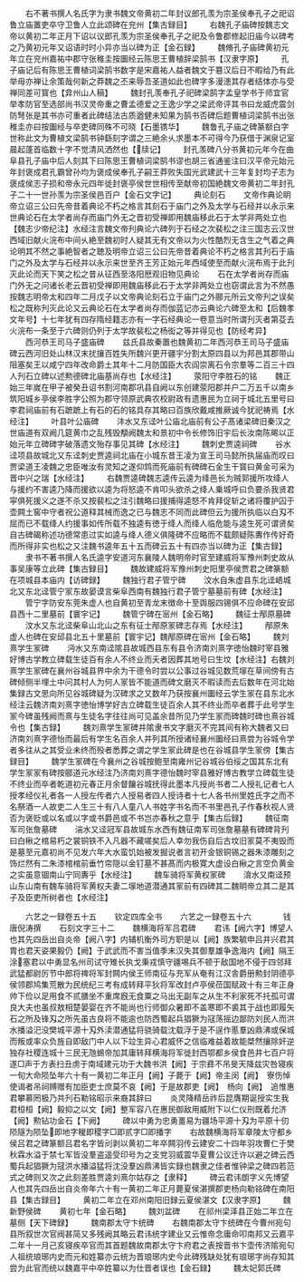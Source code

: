<!-- { "loadSidebar": true } -->
　　右不著书撰人名氏字为隶书魏文帝黄初二年封议郎孔羡为宗圣侯奉孔子之祀诏鲁立庙置吏卒守卫鲁人立此颂碑在兖州【集古録目】
　　右魏孔子庙碑按魏志文帝以黄初二年正月下诏以议郎孔羡为宗圣侯奉孔子之祀及令鲁郡修起旧庙今以碑考之乃黄初元年又诏语时时小异亦当以碑为正【金石録】
　　魏脩孔子庙碑黄初元年立在兖州嘉祐中郡守张稚圭按圗经云陈思王曹植辞梁鹄书【汉隶字原】
　　孔子庙记后有陈思王曹植词梁鹄书数字是宋嘉祐人益者魏文于簒汉后日不暇给乃有此举毋亦禅让余策哉何新之莽魏之丕来辱吾圣道如此也碑字多漫漶其存者结体亦与受禅同差可寳也【弇州山人稿】
　　魏封孔羡奉孔子祀碑梁鹄字孟皇学书于师宜官举孝防官至选部尚书汉灵帝重之曹孟德爱之王逸少学之梁武帝评其书曰龙威虎震剑防弩张是其书亦可重者此碑结法古质遒健未知果为鹄书否碑后题曹植词梁鹄书出张稚圭亦曰按圗经与卒吏碑同殊不可晓【石墨镌华】
　　魏鲁孔子庙之碑篆额白字世称此文为曹植文梁鹄书钟繇刻字谓之三絶余乆求墨本不可得今乃获借于渊泉记室晨起蓬首临数十字不觉清风洒然也【牍记】
　　封孔羡碑八分书黄初元年今在曲阜县孔子庙中后人刻其下曰陈思王曹植词梁鹄书谬也胡三省通鉴注曰汉平帝元始元年封褒成君孔霸曾孙均为褒成侯奉孔子嗣王莽败失国光武建武十三年复封均子志为褒成侯志子损和帝永元四年徙封褒亭侯世世相传至献帝初国絶魏文帝黄初二年封孔子二十一世孙羡为宗圣侯邑百户【金石文字记】
　　典论刻石
　　文帝作典论眀帝立诏三公曰先帝昔着典论不朽之格言其刻石于庙门之外及太学与石经并以永示来世典论石在太学者尚存而庙门外无之晋初受禅即用魏庙移此石于太学非两处立也【魏志少帝纪注】水经注言魏文帝刋典论六碑列于石经之次裴松之注三国志云汉世西域旧献火浣布中间乆絶至魏初时人疑其无有文帝以为火性酷烈无含生之气着之典论明其不然之事絶智者之聴及明帝立诏三公曰先帝昔着典论不朽之格言其刋石于庙门之外及太学与石经并以永示来世至齐王芳正始元年西域使至而献火浣布焉于此刋灭此论而天下笑之松之昔从征西至洛阳厯观旧物见典论
　　石在太学者尚存而庙门外无之问诸长老云晋初受禅即用魏庙移此石于太学非两处立也窃谓此言为不然愚按魏志明帝太和四年二月戊子以文帝典论刻石立于庙门之外郦元所云文帝刋之误矣松之既称刋灭此论又云典论石在太学者尚存而伽蓝记亦云典论六碑至太和【后魏孝文年号】十七年犹有四存隋经籍志亦有一字石经典论一卷意当时所谓刋灭者第芟去火浣布一条至于六碑则仍列于太学故裴松之杨衒之等并得见也【防经考异】
　　西河恭王司马子盛庙碑
　　兹氏县故秦置也魏黄初二年西河恭王司马子盛庙碑云西河旧处山林汉末扰攘百姓失所魏兴更开疆宇分割太原四县以为邦邑其郡带山阻塞矣王以咸宁四年改命爵土其年十二月防国臣大农阎崇离石令宗羣等二百三十四人刋石立碑以述勲德碑北庙基尚存也【水经注】
　　荥阳守李胜石的铭
　　魏正始三年嵗在甲子被癸丑诏书割河南郡巩县自阙以东创建荥阳郡并户二万五千以南乡筑阳城乡亭侯李胜字公照为郡守领原武典农校尉政有遗惠民为立祠于城北五里号曰李君祠庙前有石蹠蹠上有石的石的铭具存其略曰百族欣戴咸推厥诚今犹祀祷焉【水经注】
　　叶县叶公庙碑
　　沣水又东迳叶公庙北庙前有公子髙诸梁碑旧秦汉之世庙道有双阙几筵黄巾之乱残毁頺阙魏太和景初中令长修饰旧宇后长汝南陈晞以正始元年立碑碑字破落遗文殆存事见其碑【水经注】
　　魏刺史贾逵祠碑
　　谷水迳项县故城北又东迳刺史贾逵祠北庙在小城东昔王凌为宣王司马懿所执届庙而叹曰贾梁道王凌魏之忠臣唯汝有灵知之遂仰鸩而死庙前有碑碑石金生干寳曰黄金可采为晋中兴之瑞【水经注】
　　右魏贾逵碑魏志逵传云逵为绛邑长为贼郭援所攻绛人与援约不害逵乃降而援欲以逵为将怒逵不肯叩头欲杀之绛人乗城呼曰负要杀我贤君寜俱死援义之遂不杀又按裴松之注引魏略曰援捕得逵怒不肯拜促斩之诸将覆护囚于壶闗土窖中守者祝公道释其械而逸之已与魏志不同而此碑但云为援所执临以白刄不屈而已不载绛人约援事如传所载不独逵有徳于绛人而绛人临危能与逵生死可谓贤矣自古碑碣称述功德常患过实如逵与绛人德义俱隆碑不应略而不载颇疑陈夀作传好奇而所得非实也松之又注魏书逵年五十五而碑云五十有四亦当以碑为正【集古録】
　　隶书不著书撰人名氏逵字安道河东襄陵人魏明帝时官至建威将军豫州刺史故从事吴康等立此碑【集古録目】
　　魏故建威将军豫州刺史阳里亭侯贾君之碑篆额在项城县本庙内【访碑録】
　　魏独行君子管宁碑
　　汶水自朱虚县东北迳峿城北又东北迳管宁冡东故晏谟言柴阜西南有魏独行君子管宁墓墓前有碑【水经注】
　　管宁字防安东莞朱虚人也自黄初至青龙末徴命十至舆服四锡俱不应命碑在安邱县西十二里墓前【寰宇记】
　　魏管宁碑在宻州【金石略】
　　魏征士邴原墓碑
　　汶水又东北迳柴阜山北山之东有征士邴原冡碑志存焉【水经注】
　　邴原朱虚人也碑在安邱县北五十里墓前【寰宇记】魏邴原碑在宻州【金石略】
　　魏刘熹学生冡碑
　　沔水又东南迳隂县故城西县东有县令济南刘熹字徳怡魏时宰县雅好博古学教立碑载生徒百有余人不终业而夭者因葬其地号曰生坟【水经注】右魏刘熹学生冡碑在襄州谷城县界中余为干德令时尝以公事过谷城见数荒塜在草间傍有古碑倾侧半埋土中问其村人为何人冡皆不能道而碑文磨灭不暇读而去后数年在河北始集録古文思向所见谷城碑疑为汉碑求之又数年乃获按襄州圗经云学生冡在县东北水经注云魏济南刘熹字徳怡博学好古立碑载生徒百余人其不终业而卒者葬于此号学生冡今碑虽残阙而熹与生徒名字往往尚可见盖余昔所见乃学生冡而碑魏时碑也熹谷城令也【集古録】
　　魏刘熹学生冡碑并隂隶书文字磨灭不完其间有称大魏者又曰济南刘熹字德怡而最后有学生名百余人并列其所授诸经襄州圗经曰熹尝为谷城令学者多往从之其受业未终而殁者悉葬之谓之学生冡此碑是也在谷城县学生冡傍【集古録目】
　　魏学生冡碑在今襄州之谷城按鲍至南雍州记谷城谷伯绥之国其东北有学生冡冡有碑按郦道元水经注乃济南刘熹字德怡魏时宰县雅好博古教学立碑载生徒不终业而卒者乾道初元春正月余督饟谷城抚得此墨本凡授尚书者二人授礼记者七人授孝经仪礼者各一人授左传者六人授易者四人授诗者十七人各书州里姓氏字之而不名祭酒一人故吏二人生三十有八人童八人书姓字书名而不书里邑孔子作春秋视人贤否为褒贬或以名或以字或书爵邑或不书岂亦春秋之意乎【集古后録】
　　魏征南军司张詹墓碑
　　湍水又迳冠军县故城东水西有魏征南军司张詹墓墓有碑碑背刋曰白楸之棺易朽之裳铜铁不入凡器不藏嗟矣后人幸勿我伤自后古坟旧冡莫不夷毁而是墓至元嘉初尚不见发六年大水蛮饥始被发掘说者言初开金银铜锡之器朱漆雕刻之饰烂然有二朱漆棺棺前垂竹帘隠以金钉墓不甚髙而内极寛大虚设白楸之言空负黄金之实虽意锢南山宁同夀乎【水经注】
　　魏车骑将军黄权冡碑
　　淯水又南迳预山东山南有魏车骑将军黄权夫妻二塜地道潜通其冡前有四碑其二魏眀帝立其二是其子及臣吏所树者也【水经注】

　　六艺之一録卷五十五
　　钦定四库全书
　　六艺之一録卷五十六　　　　钱唐倪涛撰
　　石刻文字三十二
　　魏横海将军吕君碑
　　君讳【阙六字】博望人也其先四岳出自炎帝【阙八字】内辅机衡外司方职是以【阙】族繁毓申吕并兴君其胄也君天姿果毅仍【阙】于武武而不害当值季末汉失其御羣雄争逸海内【阙】隔王涂塞君以中勇显名州司试守雉长执戈秉戎慎守疆埸兵不顿于敌国地不侵于四邻拜武猛都尉厉节中郎将禆将军封闗内侯王师南征与充军从奄有江汉舎爵册勲封阴德亭侯领郡鸠集荒散为民统纪三考有成转拜平狄将军改封卢亭侯莅国赋政十有三年正身帅下俭以足用食不贰膳坐不重席廐无食粟之马出无副车之从生不利家死不托孤可谓良大夫也虽叔敖相楚晏婴在齐不能尚也行师御众暑即不盖寒即不裘其于战也即履矢石之所及锋刄之所先虽古良将不能逾也防西蜀起兵猖獗为冦荡摇边鄙防刘民人而洪水播溢汜没樊城平源十刄外渎潜通猛将骁骑载沈载浮于是不逞作慝羣凶鼎沸或保城而叛或率众负旌自即敌门中人以下竝生异心君威怀之信临难益着故能桀然攘除奸逆独存社稷连城十三民无虺蜴帝加其庸转拜横海将军徙封西鄂都乡侯食邑井七百户将遂□声于方表扫丑虏于南域建元功于大魏书洪【阙】于宗彞不吊旻天降兹灾咎寝疾一旬大命陨坠年六十有一黄初二年正月【阙】子薨于【阙】帝主闵【阙】　寮伤悼使谒者吊祠赙赠有加臣吏士庶莫不哀【阙】于是故郡吏【阙】　杨向【阙】　追惟惠君攀慕罔极乃共刋石勒铭昭示来裔其辞曰
　　炎灵降精岳祚后昆膺期诞授实生我君桓桓【阙】毅抑之以文【阙】整军容八在惠民御敌用威附下以仁仪刑既着允济【阙】勲钻功金石【下阙】
　　碑以中勇为忠勇畺易为疆场平源十刄为平原十仞陨隧为陨坠即地字稯即稷字□即贰字□即播字
　　右故魏横海将军章陵太守都乡侯吕君之碑篆额吕君名字皆刓剥以黄初二年卒闗羽传云建安二十四年羽攻曹仁于樊秋霖水溢于禁七军皆没羣盗遥受印号为之支党羽威震华夏曹公议迁许以避之碑云西蜀兵起猖獗为冦洪水播溢猛将沈没羣凶鼎沸皆实録也魏隶之佳者惟钟梁之碑四若范式之碑则又次之此刻差胜贾逵刘熹尔姑存之【隶释】
　　碑云君讳朗字义先博望人也其先四岳出自炎帝年六十有一黄初二年正月薨夏侯湛撰郡吏杨向勒铭碑在南阳县【集古録目】
　　黄初二年立在邓州南阳旧録云夏侯湛文【汉隶字原】
　　魏新野侯碑
　　黄初七年【金石略】
　　魏刘盆碑
　　在祁州梁泽县正始二年立在墓侧【天下碑録】
　　魏南郡太守卞统碑
　　右魏南郡太守卞统碑在今曹州宛句县所叙世次官阀甚简又多残阙其略云君讳统字建业又云惟帝念庸命叩南邦又云嘉平二年十一月己亥寝疾卒官而其首题魏故南郡太守卞府君之表按晋书卞壶传济隂宛句人祖统琅琊内史而元和姓纂亦云统为晋琅琊内史今此碑残缺处犹有琅琊字尚存知其尝为此官而统以魏嘉平中卒姓纂以为仕晋者误也【金石録】
　　魏太妃郭氏碑
